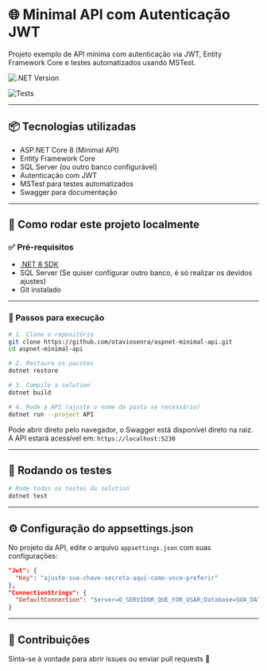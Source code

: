 # 🌐 Minimal API com Autenticação JWT

Projeto exemplo de API mínima com autenticação via JWT, Entity Framework Core e testes automatizados usando MSTest.

![.NET Version](https://img.shields.io/badge/.NET-8.0-blueviolet)

![Tests](https://img.shields.io/badge/tests-passing-brightgreen)

---

## 📦 Tecnologias utilizadas

- ASP.NET Core 8 (Minimal API)
- Entity Framework Core
- SQL Server (ou outro banco configurável)
- Autenticação com JWT
- MSTest para testes automatizados
- Swagger para documentação

---

## 🚀 Como rodar este projeto localmente

### ✅ Pré-requisitos

- [.NET 8 SDK](https://dotnet.microsoft.com/en-us/download/dotnet/8.0)
- SQL Server (Se quiser configurar outro banco, é só realizar os devidos ajustes)
- Git instalado

---

### 🔧 Passos para execução

```bash
# 1. Clone o repositório
git clone https://github.com/otaviosenra/aspnet-minimal-api.git
cd aspnet-minimal-api

# 2. Restaure os pacotes
dotnet restore

# 3. Compile a solution
dotnet build

# 4. Rode a API (ajuste o nome da pasta se necessário)
dotnet run --project API
```

Pode abrir direto pelo navegador, o Swagger está disponível direto na raiz. A API estará acessível em: `https://localhost:5230`

---

## 🧪 Rodando os testes

```bash
# Rode todos os testes da solution
dotnet test
```

---

## ⚙️ Configuração do appsettings.json

No projeto da API, edite o arquivo `appsettings.json` com suas configurações:

```json
"Jwt": {
  "Key": "ajuste-sua-chave-secreta-aqui-como-voce-preferir"
},
"ConnectionStrings": {
  "DefaultConnection": "Server=O_SERVIDOR_QUE_FOR_USAR;Database=SUA_DATABASE;Trusted_Connection=True;"
}
```

---

## 🤝 Contribuições

Sinta-se à vontade para abrir issues ou enviar pull requests 🚀